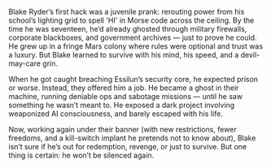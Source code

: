 Blake Ryder’s first hack was a juvenile prank: rerouting power from his school’s lighting grid to spell 'HI' in Morse code across the ceiling. By the time he was seventeen, he’d already ghosted through military firewalls, corporate blackboxes, and government archives — just to prove he could. He grew up in a fringe Mars colony where rules were optional and trust was a luxury. But Blake learned to survive with his mind, his speed, and a devil-may-care grin.

When he got caught breaching Essilun’s security core, he expected prison or worse. Instead, they offered him a job. He became a ghost in their machine, running deniable ops and sabotage missions — until he saw something he wasn’t meant to. He exposed a dark project involving weaponized AI consciousness, and barely escaped with his life.

Now, working again under their banner (with new restrictions, fewer freedoms, and a kill-switch implant he pretends not to know about), Blake isn’t sure if he’s out for redemption, revenge, or just to survive. But one thing is certain: he won’t be silenced again.
